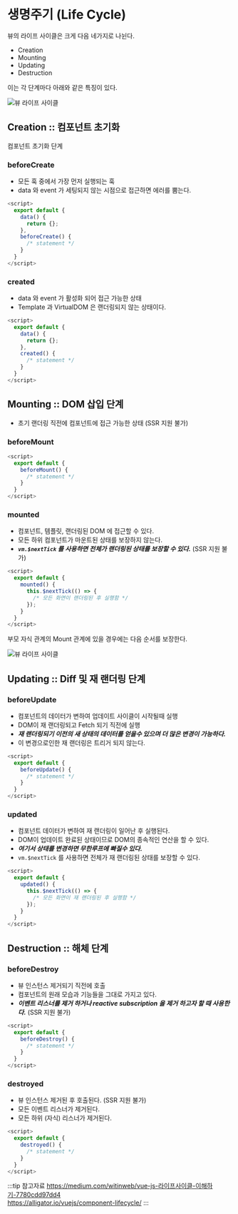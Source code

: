 # 생명주기 (Life Cycle)

뷰의 라이프 사이클은 크게 다음 네가지로 나뉜다.

* Creation
* Mounting
* Updating
* Destruction

이는 각 단계마다 아래와 같은 특징이 있다.

![뷰 라이프 사이클](/img/A025.png)

## Creation :: 컴포넌트 초기화

컴포넌트 초기화 단계

### beforeCreate

* 모든 훅 중에서 가장 먼저 실행되는 훅
* data 와 event 가 세팅되지 않는 시점으로 접근하면 에러를 뿜는다.

```javascript
<script>
  export default {
    data() {
      return {};  
    },
    beforeCreate() {
      /* statement */
    }
  }
</script>
```

### created

* data 와 event 가 활성화 되어 접근 가능한 상태
* Template 과 VirtualDOM 은 랜더링되지 않는 상태이다.

```javascript
<script>
  export default {
    data() {
      return {};
    },
    created() {
      /* statement */
    }
  }
</script>
```

## Mounting :: DOM 삽입 단계

* 초기 랜더링 직전에 컴포넌트에 접근 가능한 상태 (SSR 지원 불가)

### beforeMount

```javascript
<script>
  export default {
    beforeMount() {
      /* statement */
    }
  }
</script>
```

### mounted

* 컴포넌트, 템플릿, 랜더링된 DOM 에 접근할 수 있다.
* 모든 하위 컴포넌트가 마운트된 상태를 보장하지 않는다.
* __*`vm.$nextTick` 를 사용하면 전체가 랜더링된 상태를 보장할 수 있다.*__ (SSR 지원 불가)

```javascript
<script>
  export default {
    mounted() {
      this.$nextTick(() => {
        /* 모든 화면이 랜더링된 후 실행함 */
      });
    }
  }
</script>
```

부모 자식 관계의 Mount 관계에 있을 경우에는 다음 순서를 보장한다.

![뷰 라이프 사이클](/img/A026.png)

## Updating :: Diff 및 재 랜더링 단계

### beforeUpdate

* 컴포넌트의 데이터가 변하여 업데이트 사이클이 시작될때 실행
* DOM이 재 랜더링되고 Fetch 되기 직전에 실행
* __*재 랜더링되기 이전의 새 상태의 데이터를 얻을수 있으며 더 많은 변경이 가능하다.*__
* 이 변경으로인한 재 랜더링은 트리거 되지 않는다.

```javascript
<script>
  export default {
    beforeUpdate() {
      /* statement */
    }
  }
</script>
```

### updated

* 컴포넌트 데이터가 변하여 재 랜더링이 일어난 후 실행된다.
* DOM이 업데이트 완료된 상태이므로 DOM의 종속적인 연산을 할 수 있다.
* __*여기서 상태를 변경하면 무한루프에 빠질수 있다.*__
* `vm.$nextTick` 를 사용하면 전체가 재 랜더링된 상태를 보장할 수 있다.

```javascript
<script>
  export default {
    updated() {
      this.$nextTick(() => {
        /* 모든 화면이 재 랜더링된 후 실행함 */
      });
    }
  }
</script>
```

## Destruction :: 해체 단계

### beforeDestroy

* 뷰 인스턴스 제거되기 직전에 호출
* 컴포넌트의 원래 모습과 기능들을 그대로 가지고 있다.
* __*이벤트 리스너를 제거 하거나 reactive subscription 을 제거 하고자 할 때 사용한다.*__ (SSR 지원 불가)

```javascript
<script>
  export default {
    beforeDestroy() {
      /* statement */
    }
  }
</script>
```

### destroyed

* 뷰 인스턴스 제거된 후 호출된다. (SSR 지원 불가)
* 모든 이벤트 리스너가 제거된다.
* 모든 하위 (자식) 리스너가 제거된다.

```javascript
<script>
  export default {
    destroyed() {
      /* statement */
    }
  }
</script>
```

:::tip 참고자료
<https://medium.com/witinweb/vue-js-라이프사이클-이해하기-7780cdd97dd4>  
<https://alligator.io/vuejs/component-lifecycle/>
:::